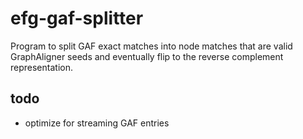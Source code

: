 # efg-gaf-splitter
Program to split GAF exact matches into node matches that are valid GraphAligner seeds and eventually flip to the reverse complement representation.

## todo
- optimize for streaming GAF entries
